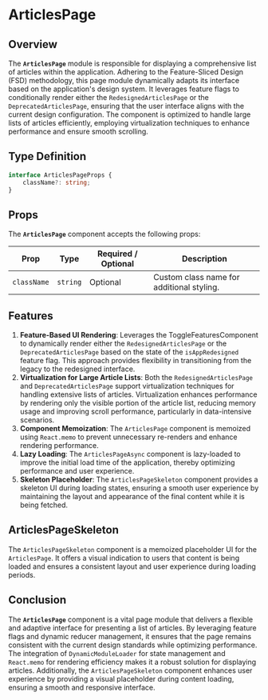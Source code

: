# ArticlesPage

## Overview
The **`ArticlesPage`** module is responsible for displaying a comprehensive list of articles within the application. Adhering to the Feature-Sliced Design (FSD) methodology, this page module dynamically adapts its interface based on the application's design system. It leverages feature flags to conditionally render either the `RedesignedArticlesPage` or the `DeprecatedArticlesPage`, ensuring that the user interface aligns with the current design configuration.
The component is optimized to handle large lists of articles efficiently, employing virtualization techniques to enhance performance and ensure smooth scrolling.

## Type Definition
```typescript
interface ArticlesPageProps {
    className?: string;
}
```
## Props

The **`ArticlesPage`** component accepts the following props:

| Prop       | Type       | Required / Optional | Description                             |
|------------|------------|----------------------|-----------------------------------------|
| `className` | `string`   | Optional             | Custom class name for additional styling. |

## Features

1. **Feature-Based UI Rendering**: Leverages the ToggleFeaturesComponent to dynamically render either the `RedesignedArticlesPage` or the `DeprecatedArticlesPage` based on the state of the `isAppRedesigned` feature flag. This approach provides flexibility in transitioning from the legacy to the redesigned interface.
2. **Virtualization for Large Article Lists**: Both the `RedesignedArticlesPage` and `DeprecatedArticlesPage` support virtualization techniques for handling extensive lists of articles. Virtualization enhances performance by rendering only the visible portion of the article list, reducing memory usage and improving scroll performance, particularly in data-intensive scenarios.
3. **Component Memoization**: The `ArticlesPage` component is memoized using `React.memo` to prevent unnecessary re-renders and enhance rendering performance.
4. **Lazy Loading**: The `ArticlesPageAsync` component is lazy-loaded to improve the initial load time of the application, thereby optimizing performance and user experience.
5. **Skeleton Placeholder**: The `ArticlesPageSkeleton` component provides a skeleton UI during loading states, ensuring a smooth user experience by maintaining the layout and appearance of the final content while it is being fetched.

## ArticlesPageSkeleton

The `ArticlesPageSkeleton` component is a memoized placeholder UI for the `ArticlesPage`. It offers a visual indication to users that content is being loaded and ensures a consistent layout and user experience during loading periods.

## Conclusion

The **`ArticlesPage`** component is a vital page module that delivers a flexible and adaptive interface for presenting a list of articles. By leveraging feature flags and dynamic reducer management, it ensures that the page remains consistent with the current design standards while optimizing performance. The integration of `DynamicModuleLoader` for state management and `React.memo` for rendering efficiency makes it a robust solution for displaying articles. Additionally, the `ArticlesPageSkeleton` component enhances user experience by providing a visual placeholder during content loading, ensuring a smooth and responsive interface.
